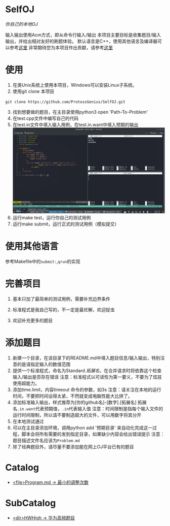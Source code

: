 # SelfOJ
*你自己的本地OJ*

输入输出使用Acm方式，即从命令行输入/输出
本项目主要目标是收集题目/输入输出，并给出相对友好的刷题体验。
默认语言是C++，使用其他语言及编译器可以参考[这里](使用其他语言)
非常期待您为本项目作出贡献，请参考[这里](完善项目)

# 使用

1. 在类Unix系统上使用本项目，Windows可以安装Linux子系统。
2. 使用git clone 本项目

`git clone https://github.com/ProtossGenius/SelfOJ.git`

3. 找到想要做的题目，在主目录使用python3 open 'Path-To-Problem'
4. 在test.cpp文件中编写自己的代码
5. 在test.in文件中填入输入用例，在test.in.want中填入预期的输出
![使用演示](./Using.png)
6. 运行make test，运行你自己的测试用例
7. 运行make submit，运行正式的测试用例（模拟提交）

# 使用其他语言
参考Makefile中的`submit:`,`qrun`的实现

# 完善项目

1. 基本只加了最简单的测试用例，需要补充边界条件

2. 标准程式是我自己写的，不一定是最优解，欢迎捉虫

3. 欢迎补充更多的题目


# 添加题目

1. 新建一个目录，在该目录下的README.md中填入题目信息/输入输出，特别注意的是请指定输入的数值范围
2. 提供一个标准程式，命名为Standard.*拓展名*，在合并请求时将依靠这个检查输入/输出是否存在错误
注意：标准程式以可读性为第一要义，不要为了炫技使用超能力。
3. 添加time.limit，内容timeout 命令的参数，如3s
注意：请关注在本地的运行时间，不要把时间设得太紧，不然就变成电脑性能大比拼了。
4. 添加标准输入输出，样式推荐为[你的github名]-[数字].[拓展名]
拓展名`.in.want`代表预期值，`.in`代表输入值
注意：时间限制是指每个输入文件的运行时间限制，所以请不要制造超大的文件，可以用数字将其分开
5. 在本地测试通过
6. 可以在主目录添加环境，调用python add '预期目录' 来自动化完成这一过程，脚本会将所有需要的发到指定目录，如果缺少内容会给出错误提示
注意：题目描述文件名应该为`Problem.md`
7. 除了经典题目外，请尽量不要添加能在网上OJ平台已有的题目

# Catalog
* [\<file>Program.md -> 最小的调整次数](./Program.md)

# SubCatalog

* [\<dir>HWHigh -> 华为高频题目](./HWHigh/README.md)